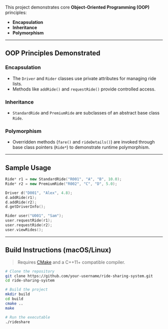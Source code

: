 This project demonstrates core **Object-Oriented Programming (OOP)** principles:
- **Encapsulation**
- **Inheritance**
- **Polymorphism**

---


## OOP Principles Demonstrated

### Encapsulation
- The `Driver` and `Rider` classes use private attributes for managing ride lists.
- Methods like `addRide()` and `requestRide()` provide controlled access.

### Inheritance
- `StandardRide` and `PremiumRide` are subclasses of an abstract base class `Ride`.

### Polymorphism
- Overridden methods (`fare()` and `rideDetails()`) are invoked through base class pointers (`Ride*`) to demonstrate runtime polymorphism.

---

## Sample Usage

```cpp
Ride* r1 = new StandardRide("R001", "A", "B", 10.0);
Ride* r2 = new PremiumRide("R002", "C", "D", 5.0);

Driver d("D001", "Alex", 4.8);
d.addRide(r1);
d.addRide(r2);
d.getDriverInfo();

Rider user("U001", "Sam");
user.requestRide(r1);
user.requestRide(r2);
user.viewRides();
```

---

## Build Instructions (macOS/Linux)

> Requires [CMake](https://cmake.org/download/) and a C++11+ compatible compiler.

```bash
# Clone the repository
git clone https://github.com/your-username/ride-sharing-system.git
cd ride-sharing-system

# Build the project
mkdir build
cd build
cmake ..
make

# Run the executable
./rideshare
```
